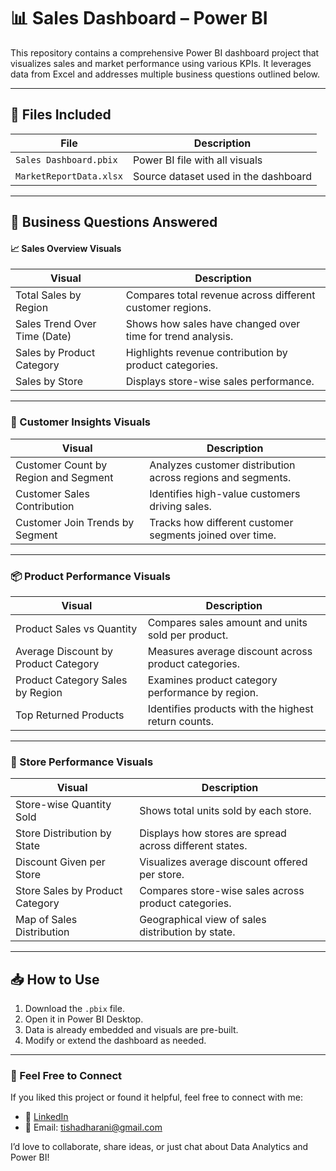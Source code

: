 # 📊 Sales Dashboard – Power BI

This repository contains a comprehensive Power BI dashboard project that visualizes sales and market performance using various KPIs. It leverages data from Excel and addresses multiple business questions outlined below.

---

## 🚀 Files Included

| File | Description |
|------|-------------|
| `Sales Dashboard.pbix` | Power BI file with all visuals |
| `MarketReportData.xlsx` | Source dataset used in the dashboard |


---

## 🧠 Business Questions Answered


#### 📈 Sales Overview Visuals

| Visual                       | Description                                                    |
|------------------------------|-----------------------------------------------------------------|
| Total Sales by Region        | Compares total revenue across different customer regions.       |
| Sales Trend Over Time (Date) | Shows how sales have changed over time for trend analysis.      |
| Sales by Product Category    | Highlights revenue contribution by product categories.          |
| Sales by Store               | Displays store-wise sales performance.                          |

---

### 👥 Customer Insights Visuals

| Visual                              | Description                                                      |
|-------------------------------------|-------------------------------------------------------------------|
| Customer Count by Region and Segment| Analyzes customer distribution across regions and segments.       |
| Customer Sales Contribution         | Identifies high-value customers driving sales.                    |
| Customer Join Trends by Segment     | Tracks how different customer segments joined over time.          |

---

### 📦 Product Performance Visuals

| Visual                           | Description                                                       |
|----------------------------------|-------------------------------------------------------------------|
| Product Sales vs Quantity        | Compares sales amount and units sold per product.                 |
| Average Discount by Product Category | Measures average discount across product categories.          |
| Product Category Sales by Region | Examines product category performance by region.                  |
| Top Returned Products            | Identifies products with the highest return counts.               |

---

### 🏬 Store Performance Visuals

| Visual                         | Description                                                       |
|--------------------------------|-------------------------------------------------------------------|
| Store-wise Quantity Sold       | Shows total units sold by each store.                             |
| Store Distribution by State    | Displays how stores are spread across different states.           |
| Discount Given per Store       | Visualizes average discount offered per store.                    |
| Store Sales by Product Category| Compares store-wise sales across product categories.              |
| Map of Sales Distribution      | Geographical view of sales distribution by state.                 |


---

## 📥 How to Use

1. Download the `.pbix` file.
2. Open it in Power BI Desktop.
3. Data is already embedded and visuals are pre-built.
4. Modify or extend the dashboard as needed.

---

### 🤝 Feel Free to Connect

If you liked this project or found it helpful, feel free to connect with me:

- 💼 [LinkedIn](https://www.linkedin.com/in/tishadharani/)
- 📧 Email: tishadharani@gmail.com 

I’d love to collaborate, share ideas, or just chat about Data Analytics and Power BI!
